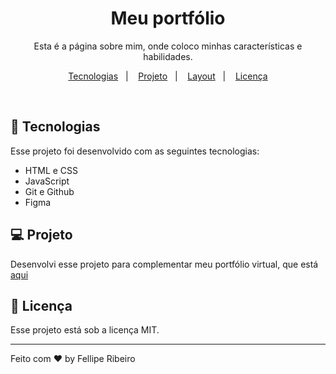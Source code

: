 <h1 align="center"> Meu portfólio</h1>

<p align="center">
Esta é a página sobre mim, onde coloco minhas características e habilidades.
</p>

<p align="center">
  <a href="#-tecnologias">Tecnologias</a>&nbsp;&nbsp;&nbsp;|&nbsp;&nbsp;&nbsp;
  <a href="#-projeto">Projeto</a>&nbsp;&nbsp;&nbsp;|&nbsp;&nbsp;&nbsp;
  <a href="#-layout">Layout</a>&nbsp;&nbsp;&nbsp;|&nbsp;&nbsp;&nbsp;
  <a href="#memo-licença">Licença</a>
</p>



<br>



## 🚀 Tecnologias

Esse projeto foi desenvolvido com as seguintes tecnologias:

- HTML e CSS
- JavaScript
- Git e Github
- Figma

## 💻 Projeto

Desenvolvi esse projeto para complementar meu portfólio virtual, que está <a href="https://sobre-mim1.vercel.app/">aqui</a>



## :memo: Licença

Esse projeto está sob a licença MIT.

---

Feito com ♥ by Fellipe Ribeiro 
